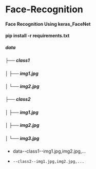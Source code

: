 # Face-Recognition
#### Face Recognition Using keras_FaceNet

#### pip install -r requirements.txt
##### data
##### ├── class1
##### │   ├── img1.jpg
##### │   └── img2.jpg
##### ├── class2
##### │   ├── img1.jpg
##### │   ├── img2.jpg
##### │   └── img3.jpg

* data--class1--img1.jpg,img2.jpg,...
*     --class2--img1.jpg,img2.jpg,...


